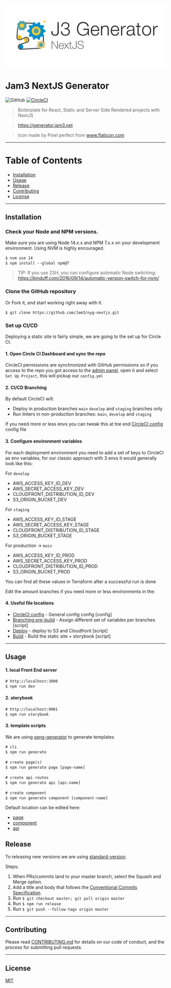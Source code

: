 <p align="center">
  <a href="https://terminalizer.com">
    <img src="docs/logo.jpg"/>
  </a>
</p>

# Jam3 NextJS Generator

![GitHub](https://img.shields.io/github/license/jam3/nyg-nextjs)
[![CircleCI](https://circleci.com/gh/Jam3/nextjs-boilerplate/tree/main.svg?style=svg)](https://circleci.com/gh/Jam3/nextjs-boilerplate/tree/main)

> Boilerplate for React, Static and Server Side Rendered projects with NextJS

> https://generator.jam3.net

> Icon made by Pixel perfect from www.flaticon.com

---

# Table of Contents

- [Installation](#installation)
- [Usage](#usage)
- [Release](#release)
- [Contributing](#contributing)
- [License](#license)

---

## Installation

### Check your Node and NPM versions.

Make sure you are using Node 14.x.x and NPM 7.x.x on your development environment. Using NVM is highly encouraged.

```properties
$ nvm use 14
$ npm install --global npm@7
```

> TIP: If you use ZSH, you can configure automatic Node switching: https://kinduff.com/2016/09/14/automatic-version-switch-for-nvm/

### Clone the GitHub repository

Or Fork it, and start working right away with it.

```properties
$ git clone https://github.com/Jam3/nyg-nextjs.git
```

### Set up CI/CD

Deploying a static site is fairly simple, we are going to the set up for Circle CI.

#### 1. Open Circle CI Dashboard and sync the repo

CircleCI permissions are synchronized with GitHub permissions so if you access to the repo you got access to the [admin panel](https://app.circleci.com/projects/project-dashboard/github/Jam3/), open it and select `Set Up Project`, this will pickup our `config.yml`

#### 2. CI/CD Branching

By default CircleCI will:

- Deploy in production branches `main` `develop` and `staging` branches only
- Run linters in non-production branches: `main`, `develop` and `staging`

If you need more or less envs you can tweak this at tne end [CircleCI config](.circleci/config.yml) config file

#### 3. Configure environment variables

For each deployment environment you need to add a set of keys to CircleCI as env variables, for our classic approach with 3 envs it would generally look like this:

For `develop`

- AWS_ACCESS_KEY_ID_DEV
- AWS_SECRET_ACCESS_KEY_DEV
- CLOUDFRONT_DISTRIBUTION_ID_DEV
- S3_ORIGIN_BUCKET_DEV

For `staging`

- AWS_ACCESS_KEY_ID_STAGE
- AWS_SECRET_ACCESS_KEY_STAGE
- CLOUDFRONT_DISTRIBUTION_ID_STAGE
- S3_ORIGIN_BUCKET_STAGE

For production -> `main`

- AWS_ACCESS_KEY_ID_PROD
- AWS_SECRET_ACCESS_KEY_PROD
- CLOUDFRONT_DISTRIBUTION_ID_PROD
- S3_ORIGIN_BUCKET_PROD

You can find all these values in Terraform after a successful run is done

Edit the amount branches if you need more or less environments in the:

#### 4. Useful file locations

- [CircleCI config](.circleci/config.yml) - General config config [config]
- [Branching pre-build](.circleci/scripts/pre-build.sh) - Assign different set of variables per branches [script]
- [Deploy](.circleci/scripts/deploy.sh) - deploy to S3 and Cloudfront [script]
- [Build](.circleci/scripts/build.sh) - Build the static site + storybook [script]

---

## Usage

#### 1. local Front End server

```properties
# http://localhost:3000
$ npm run dev
```

#### 2. storybook

```properties
# http://localhost:9001
$ npm run storybook
```

#### 3. template scripts

We are using [seng-generator](https://github.com/mediamonks/seng-generator) to generate templates

```properties
# cli
$ npm run generate

# create page(s)
$ npm run generate page [page-name]

# create api routes
$ npm run generate api [api-name]

# create component
$ npm run generate component [component-name]
```

Default location can be edited here:

- [page](scripts/templates/page/.senggenerator)
- [component](scripts/templates/component/.senggenerator)
- [api](scripts/templates/api/.senggenerator)

## Release

To releasing new versions we are using [standard-version](https://github.com/conventional-changelog/standard-version).

Steps:

1. When PRs/commits land to your master branch, select the Squash and Merge option.
2. Add a title and body that follows the [Conventional Commits Specification](https://www.conventionalcommits.org).
3. Run `$ git checkout master; git pull origin master`
4. Run `$ npm run release`
5. Run `$ git push --follow-tags origin master`

---

## Contributing

Please read [CONTRIBUTING.md](CONTRIBUTING.md) for details on our code of conduct, and the process for submitting
pull requests.

---

## License

[MIT](LICENSE)
